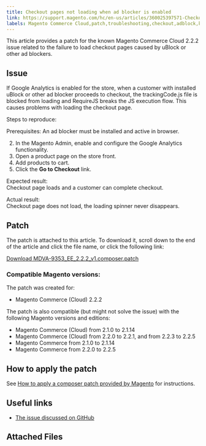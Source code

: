 ```yaml
---
title: Checkout pages not loading when ad blocker is enabled
link: https://support.magento.com/hc/en-us/articles/360025397571-Checkout-pages-not-loading-when-ad-blocker-is-enabled
labels: Magento Commerce Cloud,patch,troubleshooting,checkout,adblock,known issues,2.2.2
---
```


This article provides a patch for the known Magento Commerce Cloud 2.2.2 issue related to the failure to load checkout pages caused by uBlock or other ad blockers.

 Issue
-----

 If Google Analytics is enabled for the store, when a customer with installed uBlock or other ad blocker proceeds to checkout, the trackingCode.js file is blocked from loading and RequireJS breaks the JS execution flow. This causes problems with loading the checkout page.

 Steps to reproduce:

 Prerequisites: An ad blocker must be installed and active in browser.

 
 2. In the Magento Admin, enable and configure the Google Analytics functionality.
 4. Open a product page on the store front.
 6. Add products to cart.
 8. Click the **Go to Checkout** link.
 
 Expected result:  
 Checkout page loads and a customer can complete checkout.

 Actual result:  
 Checkout page does not load, the loading spinner never disappears.

 Patch
-----

 The patch is attached to this article. To download it, scroll down to the end of the article and click the file name, or click the following link:

 [Download MDVA-9353\_EE\_2.2.2\_v1.composer.patch](https://support.magento.com/hc/en-us/article_attachments/360023954791/MDVA-9353_EE_2.2.2_v1.composer.patch)

 ### Compatible Magento versions:

 The patch was created for:

 
 * Magento Commerce (Cloud) 2.2.2
 
 The patch is also compatible (but might not solve the issue) with the following Magento versions and editions:

 
 * Magento Commerce (Cloud) from 2.1.0 to 2.1.14
 * Magento Commerce (Cloud) from 2.2.0 to 2.2.1, and from 2.2.3 to 2.2.5
 * Magento Commerce from 2.1.0 to 2.1.14
 * Magento Commerce from 2.2.0 to 2.2.5
 
 How to apply the patch
----------------------

 See [How to apply a composer patch provided by Magento](https://support.magento.com/hc/en-us/articles/360028367731) for instructions.

 Useful links
------------

 
 * [The issue discussed on GitHub](https://github.com/magento/magento2/pull/13061)
 
 Attached Files
--------------


